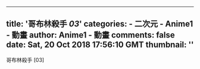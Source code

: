
---
title: '哥布林殺手 _03_'
categories: 
    - 二次元
    - Anime1 - 動畫
author: Anime1 - 動畫
comments: false
date: Sat, 20 Oct 2018 17:56:10 GMT
thumbnail: ''
---

<div>   
哥布林殺手 [03]  
</div>
            
